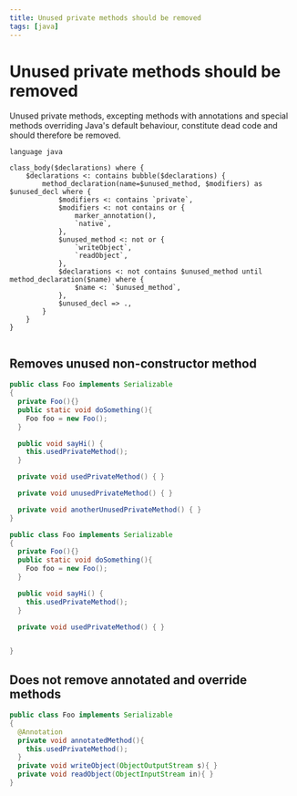 ```yaml
---
title: Unused private methods should be removed
tags: [java]
---
```


# Unused private methods should be removed

Unused private methods, excepting methods with annotations and special methods overriding Java's default behaviour, constitute dead code and should therefore be removed.


```grit
language java

class_body($declarations) where {
    $declarations <: contains bubble($declarations) {
        method_declaration(name=$unused_method, $modifiers) as $unused_decl where {
            $modifiers <: contains `private`,
            $modifiers <: not contains or {
                marker_annotation(),
                `native`,
            },
            $unused_method <: not or {
                `writeObject`,
                `readObject`,
            },
            $declarations <: not contains $unused_method until method_declaration($name) where {
                $name <: `$unused_method`,
            },
            $unused_decl => .,
        }
    }
}


```

## Removes unused non-constructor method

```java
public class Foo implements Serializable
{
  private Foo(){}
  public static void doSomething(){
    Foo foo = new Foo();
  }

  public void sayHi() {
    this.usedPrivateMethod();
  }

  private void usedPrivateMethod() { }

  private void unusedPrivateMethod() { }

  private void anotherUnusedPrivateMethod() { }
}
```

```java
public class Foo implements Serializable
{
  private Foo(){}
  public static void doSomething(){
    Foo foo = new Foo();
  }

  public void sayHi() {
    this.usedPrivateMethod();
  }

  private void usedPrivateMethod() { }


}
```

## Does not remove annotated and override methods

```java
public class Foo implements Serializable
{
  @Annotation
  private void annotatedMethod(){
    this.usedPrivateMethod();
  }
  private void writeObject(ObjectOutputStream s){ }
  private void readObject(ObjectInputStream in){ }
}
```
